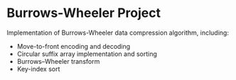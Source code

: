 # Burrows-Wheeler Project
Implementation of Burrows-Wheeler data compression algorithm, including:

* Move-to-front encoding and decoding
* Circular suffix array implementation and sorting
* Burrows–Wheeler transform
* Key-index sort
